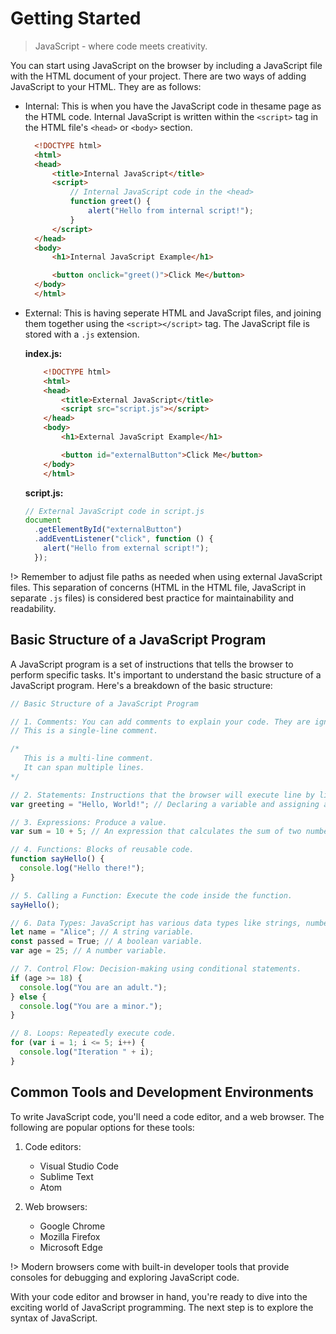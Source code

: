 # Getting Started

> JavaScript - where code meets creativity.

You can start using JavaScript on the browser by including a JavaScript file with the HTML document of your project. There are two ways of adding JavaScript to your HTML. They are as follows:

- Internal: This is when you have the JavaScript code in thesame page as the HTML code. Internal JavaScript is written within the `<script>` tag in the HTML file's `<head>` or `<body>` section.

  ```HTML
    <!DOCTYPE html>
    <html>
    <head>
        <title>Internal JavaScript</title>
        <script>
            // Internal JavaScript code in the <head>
            function greet() {
                alert("Hello from internal script!");
            }
        </script>
    </head>
    <body>
        <h1>Internal JavaScript Example</h1>

        <button onclick="greet()">Click Me</button>
    </body>
    </html>
  ```

- External: This is having seperate HTML and JavaScript files, and joining them together using the `<script></script>` tag. The JavaScript file is stored with a `.js` extension.

  **index.js:**

  ```HTML
      <!DOCTYPE html>
      <html>
      <head>
          <title>External JavaScript</title>
          <script src="script.js"></script>
      </head>
      <body>
          <h1>External JavaScript Example</h1>

          <button id="externalButton">Click Me</button>
      </body>
      </html>
  ```

  **script.js:**

  ```javascript
  // External JavaScript code in script.js
  document
    .getElementById("externalButton")
    .addEventListener("click", function () {
      alert("Hello from external script!");
    });
  ```

!> Remember to adjust file paths as needed when using external JavaScript files. This separation of concerns (HTML in the HTML file, JavaScript in separate `.js` files) is considered best practice for maintainability and readability.

## Basic Structure of a JavaScript Program

A JavaScript program is a set of instructions that tells the browser to perform specific tasks. It's important to understand the basic structure of a JavaScript program. Here's a breakdown of the basic structure:

```javascript
// Basic Structure of a JavaScript Program

// 1. Comments: You can add comments to explain your code. They are ignored by the browser.
// This is a single-line comment.

/*
   This is a multi-line comment.
   It can span multiple lines.
*/

// 2. Statements: Instructions that the browser will execute line by line.
var greeting = "Hello, World!"; // Declaring a variable and assigning a value.

// 3. Expressions: Produce a value.
var sum = 10 + 5; // An expression that calculates the sum of two numbers.

// 4. Functions: Blocks of reusable code.
function sayHello() {
  console.log("Hello there!");
}

// 5. Calling a Function: Execute the code inside the function.
sayHello();

// 6. Data Types: JavaScript has various data types like strings, numbers, booleans, etc.
let name = "Alice"; // A string variable.
const passed = True; // A boolean variable.
var age = 25; // A number variable.

// 7. Control Flow: Decision-making using conditional statements.
if (age >= 18) {
  console.log("You are an adult.");
} else {
  console.log("You are a minor.");
}

// 8. Loops: Repeatedly execute code.
for (var i = 1; i <= 5; i++) {
  console.log("Iteration " + i);
}
```

## Common Tools and Development Environments

To write JavaScript code, you'll need a code editor, and a web browser. The following are popular options for these tools:

1. Code editors:

   - Visual Studio Code
   - Sublime Text
   - Atom

2. Web browsers:
   - Google Chrome
   - Mozilla Firefox
   - Microsoft Edge

!> Modern browsers come with built-in developer tools that provide consoles for debugging and exploring JavaScript code.

With your code editor and browser in hand, you're ready to dive into the exciting world of JavaScript programming. The next step is to explore the syntax of JavaScript.
